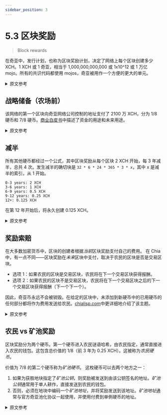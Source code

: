 ```yaml
---
sidebar_position: 3
---
```


# 5.3 区块奖励

> Block rewards

在奇亚中，发行计划，也称为区块奖励计划，决定了网络上每个区块创建多少 XCH。1 XCH 或 1 奇亚，相当于 1,000,000,000,000 或 1x10^12 或 1 万亿 mojo。所有的共识代码都使用 mojos，奇亚被用作一个方便的更大的单元。

<details>
<summary>原文参考</summary>

In Chia, the issuance schedule, also referred to as the block reward schedule, determines how many XCH get created with every block that gets farmed on the network.
1 XCH, or 1 Chia, is equivalent to 1,000,000,000,000 or 1x10^12 or 1 trillion mojos.
All consensus code uses mojos, Chias are used as a conveniently larger unit.

</details>

## 战略储备（农场前）

该网络的第一个区块向奇亚网络公司控制的地址支付了 2100 万 XCH，分为 1/8 硬币和 7/8 硬币。[商业白皮书](https://www.chia.net/2021/02/10/chia-businesss-whitepaper.html)中描述了资金的用途和未来用途。

<details>
<summary>原文参考</summary>

- ## Strategic Reserve (pre-farm)

The first block of the network pays out 21 million XCH, divided into a 1/8 coin and a 7/8 coin, to an address that Chia Network Inc controls. The purpose and future usage of the funds is described in the [business whitepaper](https://www.chia.net/2021/02/10/chia-businesss-whitepaper.html).

</details>

## 减半

所有其他硬币都经过一个公式，其中区块奖励从每个区块 2 XCH 开始，每 3 年减半，总共 4 次。发生减半的确切块是 `32 * 6 * 24 * 365 * 3 * x`，其中 x 是减半的索引，从 1 开始。

```
0-3 years: 2 XCH
3-6 years: 1 XCH
6-9 years: 0.5 XCH
9-12 years: 0.25 XCH
12+: 0.125 XCH
```

在第 12 年开始后，将永久创建 0.125 XCH。

<details>
<summary>原文参考</summary>

- ## Halvings

All other coins go through a formula, where the block reward starts at 2 XCH per block, and halves every 3 years, a total of 4 times. The exact block at which halvings occur is `32 * 6 * 24 * 365 * 3 * x`, where x is the index of the halving,starting at 1.

```
0-3 years: 2 XCH
3-6 years: 1 XCH
6-9 years: 0.5 XCH
9-12 years: 0.25 XCH
12+: 0.125 XCH
```

After the start of year 12, 0.125 XCH is created in perpetuity.

</details>

## 奖励索赔

在大多数加密货币中，区块的创建者根据*当前*区块奖励支付自己的费用。 在 Chia 中，有一点不同——区块奖励在*未来*区块中支付，取决于农民的区块是否是交易区块。

- 选项 1：如果农民的区块是交易区块，农民将在下一个交易区块获得报酬。
- 选项 2：如果农民的区块不是交易区块，农民将在下一个交易区块之后的下一个交易区块获得报酬（下一个下一个）。

因此，奇亚币永远不会被销毁。在给定的区块中，未添加到新硬币中的已用硬币的任何部分都将作为费用发送给农民。[chialisp.com](https://chialisp.com/docs/coin_lifecycle#fees-and-the-mempool "Fees and the Mempool section of Chialisp's tutorial on coin lifecycles")中更详细地介绍了该主题。

<details>
<summary>原文参考</summary>

- ## Reward claims

In most cryptocurrencies, the creator of a block pays themselves based on the _current_ block reward. In Chia, there is a slight difference -- block rewards are paid in a _future_ block, depending on whether the farmer's block is a transaction block or not.

- Option 1: If the farmer's block is a transaction block, the farmer will get paid on the next transaction block.
- Option 2: If the farmer's block is not a transaction block, the farmer will get paid on the next transaction block after the next transaction block (next next).

Therefore, Chia coins are never destroyed. In a given block, any portion of a spent coin that is not added into a new coin will be sent to the farmer as a fee. This topic is covered in more detail in [chialisp.com](https://chialisp.com/docs/coin_lifecycle#fees-and-the-mempool "Fees and the Mempool section of Chialisp's tutorial on coin lifecycles").

</details>

## 农民 vs 矿池奖励

区块奖励分为两个硬币。第一个硬币进入农民谜语哈希，由农民指定，通常直接进入农民的钱包。这包含总价值的 1/8（前 3 年为 0.25 XCH）。这被称为*农民硬币*。

价值为 7/8 的第二个硬币称为*矿池硬币*。 这枚硬币可以去两个地方之一：

1. 如果为获胜地块指定了*矿池公钥*，则奖励被发送到由该公钥签名的地址。*矿池公钥*通常用于单人耕作，直接发送到农民的钱包。
2. 否则，必须在地块中编码一个*矿池地址*，并将奖励发送到该地址。*矿池地址*通常与官方奇亚池化协议一起使用，并使用付费到单例硬币的地址。

<details>
<summary>原文参考</summary>

- ## Farmer vs Pool reward

The block reward is divided into two coins. The first coin goes to the farmer puzzle hash, which is specified by the farmer, and usually goes straight to the farmer's wallet. This contains 1/8 of the total value (0.25 XCH for the first 3 years). This is referred to as the _farmer coin_.

The second coin, with 7/8 of the value, is called the _pool coin_. This coin can go to one of two places:

1. If a _pool public key_ is specified for the winning plot, then the reward is sent to the address signed by that public key. The _pool public key_ is usually used for solo farming, and sent directly to the farmer's wallet.
2. Otherwise, a _pool address_ must be encoded into the plot, and the reward is sent to the address. The _pool address_ is usually used along with the official Chia pooling protocol, and a pay-to-singleton address is used.

</details>
